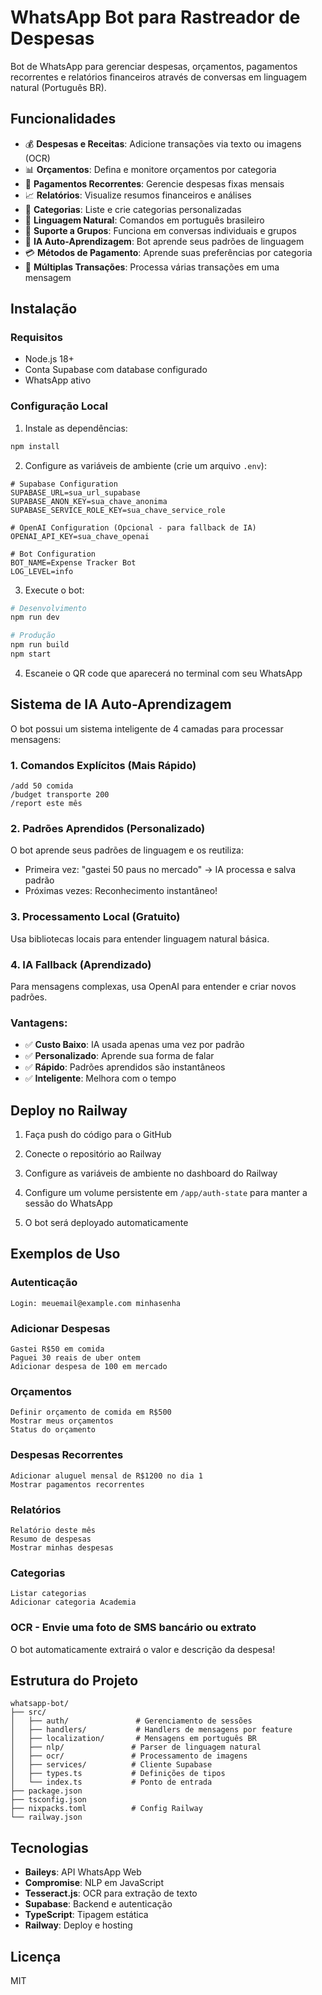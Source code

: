 # WhatsApp Bot para Rastreador de Despesas

Bot de WhatsApp para gerenciar despesas, orçamentos, pagamentos recorrentes e relatórios financeiros através de conversas em linguagem natural (Português BR).

## Funcionalidades

- 💰 **Despesas e Receitas**: Adicione transações via texto ou imagens (OCR)
- 📊 **Orçamentos**: Defina e monitore orçamentos por categoria
- 🔄 **Pagamentos Recorrentes**: Gerencie despesas fixas mensais
- 📈 **Relatórios**: Visualize resumos financeiros e análises
- 📁 **Categorias**: Liste e crie categorias personalizadas
- 🤖 **Linguagem Natural**: Comandos em português brasileiro
- 👥 **Suporte a Grupos**: Funciona em conversas individuais e grupos
- 🧠 **IA Auto-Aprendizagem**: Bot aprende seus padrões de linguagem
- 💳 **Métodos de Pagamento**: Aprende suas preferências por categoria
- 📱 **Múltiplas Transações**: Processa várias transações em uma mensagem

## Instalação

### Requisitos

- Node.js 18+
- Conta Supabase com database configurado
- WhatsApp ativo

### Configuração Local

1. Instale as dependências:
```bash
npm install
```

2. Configure as variáveis de ambiente (crie um arquivo `.env`):
```env
# Supabase Configuration
SUPABASE_URL=sua_url_supabase
SUPABASE_ANON_KEY=sua_chave_anonima
SUPABASE_SERVICE_ROLE_KEY=sua_chave_service_role

# OpenAI Configuration (Opcional - para fallback de IA)
OPENAI_API_KEY=sua_chave_openai

# Bot Configuration
BOT_NAME=Expense Tracker Bot
LOG_LEVEL=info
```

3. Execute o bot:
```bash
# Desenvolvimento
npm run dev

# Produção
npm run build
npm start
```

4. Escaneie o QR code que aparecerá no terminal com seu WhatsApp

## Sistema de IA Auto-Aprendizagem

O bot possui um sistema inteligente de 4 camadas para processar mensagens:

### 1. Comandos Explícitos (Mais Rápido)
```
/add 50 comida
/budget transporte 200
/report este mês
```

### 2. Padrões Aprendidos (Personalizado)
O bot aprende seus padrões de linguagem e os reutiliza:
- Primeira vez: "gastei 50 paus no mercado" → IA processa e salva padrão
- Próximas vezes: Reconhecimento instantâneo!

### 3. Processamento Local (Gratuito)
Usa bibliotecas locais para entender linguagem natural básica.

### 4. IA Fallback (Aprendizado)
Para mensagens complexas, usa OpenAI para entender e criar novos padrões.

### Vantagens:
- ✅ **Custo Baixo**: IA usada apenas uma vez por padrão
- ✅ **Personalizado**: Aprende sua forma de falar
- ✅ **Rápido**: Padrões aprendidos são instantâneos
- ✅ **Inteligente**: Melhora com o tempo

## Deploy no Railway

1. Faça push do código para o GitHub

2. Conecte o repositório ao Railway

3. Configure as variáveis de ambiente no dashboard do Railway

4. Configure um volume persistente em `/app/auth-state` para manter a sessão do WhatsApp

5. O bot será deployado automaticamente

## Exemplos de Uso

### Autenticação
```
Login: meuemail@example.com minhasenha
```

### Adicionar Despesas
```
Gastei R$50 em comida
Paguei 30 reais de uber ontem
Adicionar despesa de 100 em mercado
```

### Orçamentos
```
Definir orçamento de comida em R$500
Mostrar meus orçamentos
Status do orçamento
```

### Despesas Recorrentes
```
Adicionar aluguel mensal de R$1200 no dia 1
Mostrar pagamentos recorrentes
```

### Relatórios
```
Relatório deste mês
Resumo de despesas
Mostrar minhas despesas
```

### Categorias
```
Listar categorias
Adicionar categoria Academia
```

### OCR - Envie uma foto de SMS bancário ou extrato
O bot automaticamente extrairá o valor e descrição da despesa!

## Estrutura do Projeto

```
whatsapp-bot/
├── src/
│   ├── auth/               # Gerenciamento de sessões
│   ├── handlers/           # Handlers de mensagens por feature
│   ├── localization/       # Mensagens em português BR
│   ├── nlp/               # Parser de linguagem natural
│   ├── ocr/               # Processamento de imagens
│   ├── services/          # Cliente Supabase
│   ├── types.ts           # Definições de tipos
│   └── index.ts           # Ponto de entrada
├── package.json
├── tsconfig.json
├── nixpacks.toml          # Config Railway
└── railway.json
```

## Tecnologias

- **Baileys**: API WhatsApp Web
- **Compromise**: NLP em JavaScript
- **Tesseract.js**: OCR para extração de texto
- **Supabase**: Backend e autenticação
- **TypeScript**: Tipagem estática
- **Railway**: Deploy e hosting

## Licença

MIT

